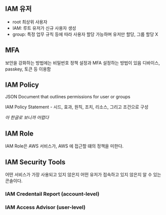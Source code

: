 

## IAM 유저
- root 최상위 사용자
- IAM: 루트 유저가 신규 사용자 생성
- group: 특정 업무 규칙 등에 따라 사용자 할당 가능하며 유저만 할당, 그룹 할당 X 

## MFA
보안을 강화하는 방법에는 비밀번호 정책 설정과 MFA 설정하는 방법이 있음
디바이스, passkey, 토큰 등 이용함 

## IAM Policy
JSON Document that outlines permissions for user or groups

IAM Policy Statement -  시드, 효과, 원칙, 조치, 리소스, 그리고 조건으로 구성

_아 한글로 보니까 어렵다_ 

## IAM Role
IAM Role은 AWS 서비스가, AWS 에 접근할 떄의 정책을 미한다. 


## IAM Security Tools
어떤 서비스가 가장 사용되고 있지 않은지 어떤 유저가 접속하고 있지 않은지 알 수 있는 콘솔이다. 

### IAM Credentail Report (account-level)

### IAM Access Advisor (user-level)


